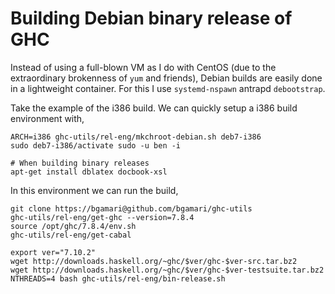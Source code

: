 # Building Debian binary release of GHC

Instead of using a full-blown VM as I do with CentOS (due to the extraordinary
brokenness of `yum` and friends), Debian builds are easily done in a lightweight
container. For this I use `systemd-nspawn` antrapd `debootstrap`.

Take the example of the i386 build. We can quickly setup a i386 build
environment with,

```
ARCH=i386 ghc-utils/rel-eng/mkchroot-debian.sh deb7-i386
sudo deb7-i386/activate sudo -u ben -i 

# When building binary releases
apt-get install dblatex docbook-xsl
```

In this environment we can run the build,
```
git clone https://bgamari@github.com/bgamari/ghc-utils
ghc-utils/rel-eng/get-ghc --version=7.8.4
source /opt/ghc/7.8.4/env.sh
ghc-utils/rel-eng/get-cabal

export ver="7.10.2"
wget http://downloads.haskell.org/~ghc/$ver/ghc-$ver-src.tar.bz2
wget http://downloads.haskell.org/~ghc/$ver/ghc-$ver-testsuite.tar.bz2
NTHREADS=4 bash ghc-utils/rel-eng/bin-release.sh
```
